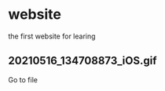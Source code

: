 # website
the first website for learing
<!DOCTYPE html>
<html lang="ko">
  <head>
    <meta charset="utf-8" />
    <title>자작 웹사이트</title>
  </head>
  <body>
    <h2>20210516_134708873_iOS.gif</h2>
Go to file



